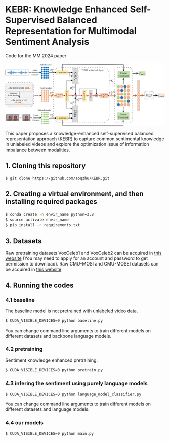 # KEBR: Knowledge Enhanced Self-Supervised Balanced Representation for Multimodal Sentiment Analysis 
Code for the MM 2024  paper

![The framework of KEBR](imgs/framework.jpg)

This paper proposes a knowledge-enhanced self-supervised balanced representation approach (KEBR) to capture common sentimental knowledge in unlabeled videos and explore the optimization issue of information imbalance between modalities.

## 1. Cloning this repository
```bash
$ git clone https://github.com/aoqzhu/KEBR.git
```

## 2. Creating a virtual environment, and then installing required packages
```bash
$ conda create -n envir_name python=3.8
$ source activate envir_name
$ pip install -r requirements.txt
```

## 3. Datasets
Raw pretraining datasets VoxCeleb1 and VoxCeleb2 can be acquired in [this website](https://www.robots.ox.ac.uk/~vgg/data/voxceleb) 
(You may need to apply for an account and password to get permission to download).
Raw CMU-MOSI and CMU-MOSEI datasets can be acquired in [this website](http://immortal.multicomp.cs.cmu.edu/raw_datasets).

## 4. Running the codes
### 4.1 baseline
The baseline model is not pretrained with unlabeled video data.
```bash
$ CUDA_VISIBLE_DEVICES=0 python baseline.py
```
You can change command line arguments to train different models on different datasets and backbone language models.

### 4.2 pretraining
Sentiment knowledge enhanced pretraining.
```bash
$ CUDA_VISIBLE_DEVICES=0 python pretrain.py
```

### 4.3 infering the sentiment using purely language models
```bash
$ CUDA_VISIBLE_DEVICES=0 python language_model_classifier.py
```
You can change command line arguments to train different models on different datasets and language models.

### 4.4 our models
```bash
$ CUDA_VISIBLE_DEVICES=0 python main.py
```